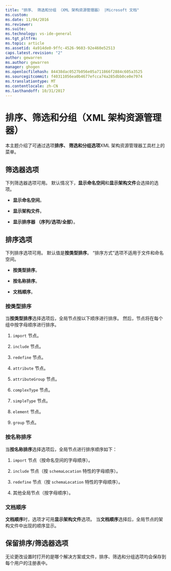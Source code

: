 ```yaml
---
title: "排序、 筛选和分组 （XML 架构资源管理器） |Microsoft 文档"
ms.custom: 
ms.date: 11/04/2016
ms.reviewer: 
ms.suite: 
ms.technology: vs-ide-general
ms.tgt_pltfrm: 
ms.topic: article
ms.assetid: 4a914de0-9ffc-4526-9603-92e460e52513
caps.latest.revision: "2"
author: gewarren
ms.author: gewarren
manager: ghogen
ms.openlocfilehash: 84438dac0527b056e05a711866f2884c605a3525
ms.sourcegitcommit: f40311056ea0b4677efcca74a285dbb0ce0e7974
ms.translationtype: MT
ms.contentlocale: zh-CN
ms.lasthandoff: 10/31/2017
---
```

# <a name="sorting-filtering-and-grouping-xml-schema-explorer"></a>排序、筛选和分组（XML 架构资源管理器）
本主题介绍了可通过选项**排序、 筛选和分组选项**XML 架构资源管理器工具栏上的菜单。  
  
## <a name="filter-options"></a>筛选器选项  
 下列筛选器选项可用。 默认情况下，**显示命名空间**和**显示架构文件**会选择的选项。  
  
-   **显示命名空间**。  
  
-   **显示架构文件**。  
  
-   **显示排序器 （序列/选项/全部）**。  
  
## <a name="sorting-options"></a>排序选项  
 下列排序选项可用。 默认值是**按类型排序**。 “排序方式”选项不适用于文件和命名空间。  
  
-   **按类型排序**。  
  
-   **按名称排序**。  
  
-   **文档顺序**。  
  
### <a name="sort-by-type"></a>按类型排序  
 当**按类型排序**选择选项后，全局节点按以下顺序进行排序。 然后，节点将在每个组中按字母顺序进行排序。  
  
1.  `import` 节点。  
  
2.  `include` 节点。  
  
3.  `redefine` 节点。  
  
4.  `attribute` 节点。  
  
5.  `attributeGroup` 节点。  
  
6.  `complexType` 节点。  
  
7.  `simpleType` 节点。  
  
8.  `element` 节点。  
  
9. `group` 节点。  
  
### <a name="sort-by-name"></a>按名称排序  
 当**按名称排序**选择选项后，全局节点进行排序顺序如下：  
  
1.  `import` 节点（按命名空间的字母顺序）。  
  
2.  `include` 节点（按 `schemaLocation` 特性的字母顺序）。  
  
3.  `redefine` 节点（按 `schemaLocation` 特性的字母顺序）。  
  
4.  其他全局节点（按字母顺序）。  
  
### <a name="document-order"></a>文档顺序  
 **文档顺序**时，选项才可用**显示架构文件**选项。 当**文档顺序**选择后，全局节点的架构文件中出现的顺序显示。  
  
## <a name="persisting-sortfilter-options"></a>保留排序/筛选器选项  
 无论更改设置时打开的是哪个解决方案或文件，排序、筛选和分组选项均会保存到每个用户的注册表中。